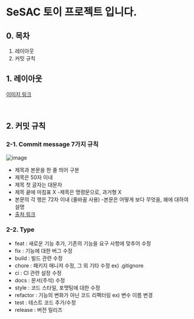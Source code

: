 # SeSAC 토이 프로젝트 입니다.

## 0. 목차
1. 레이아웃
2. 커밋 규칙

## 1. 레이아웃
[이미지 링크](https://blog.kakaocdn.net/dn/A1AIS/btrRMLE6GSi/x6bZeFV83BNzKvJKMiBq7K/tfile.pdf)

<br>

## 2. 커밋 규칙

### 2-1. Commit message 7가지 규칙
![image](https://user-images.githubusercontent.com/68492026/203240698-6a4900be-d290-4b02-991d-da8f95975f5f.png)
- 제목과 본문을 한 줄 띄어 구분
- 제목은 50자 이내
- 제목 첫 글자는 대문자
- 제목 끝에 마침표 X
 -제목은 명령문으로, 과거형 X
- 본문의 각 행은 72자 이내 (줄바꿈 사용)
 -본문은 어떻게 보다 무엇을, 왜에 대하여 설명
 - [출처 링크](https://velog.io/@jiheon/Git-Commit-message-%EA%B7%9C%EC%B9%99)
 
 ### 2-2. Type
- feat : 새로운 기능 추가, 기존의 기능을 요구 사항에 맞추어 수정
- fix : 기능에 대한 버그 수정
- build : 빌드 관련 수정
- chore : 패키지 매니저 수정, 그 외 기타 수정 ex) .gitignore
- ci : CI 관련 설정 수정
- docs : 문서(주석) 수정
- style : 코드 스타일, 포맷팅에 대한 수정
- refactor : 기능의 변화가 아닌 코드 리팩터링 ex) 변수 이름 변경
- test : 테스트 코드 추가/수정
- release : 버전 릴리즈
